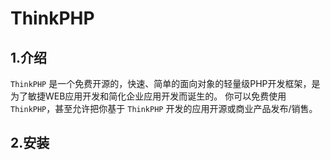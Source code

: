 # ThinkPHP

## 1.介绍
`ThinkPHP` 是一个免费开源的，快速、简单的面向对象的轻量级PHP开发框架，是为了敏捷WEB应用开发和简化企业应用开发而诞生的。 你可以免费使用 `ThinkPHP`，甚至允许把你基于 `ThinkPHP` 开发的应用开源或商业产品发布/销售。

## 2.安装
